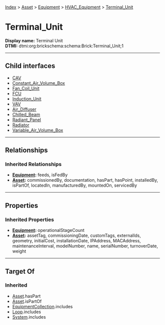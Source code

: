 [Index](../../../../index.md) > [Asset](../../../Asset.md) > [Equipment](../../Equipment.md) > [HVAC_Equipment](../HVAC_Equipment.md) > [Terminal_Unit](#)
# Terminal_Unit

**Display name:** Terminal Unit<br />
**DTMI:** dtmi:org:brickschema:schema:Brick:Terminal_Unit;1

---

## Child interfaces
* [CAV](CAV.md)
* [Constant_Air_Volume_Box](Constant_Air_Volume_Box.md)
* [Fan_Coil_Unit](Fan_Coil_Unit.md)
* [FCU](FCU.md)
* [Induction_Unit](Induction_Unit.md)
* [VAV](VAV.md)
* [Air_Diffuser](Air_Diffuser/Air_Diffuser.md)
* [Chilled_Beam](Chilled_Beam/Chilled_Beam.md)
* [Radiant_Panel](Radiant_Panel/Radiant_Panel.md)
* [Radiator](Radiator/Radiator.md)
* [Variable_Air_Volume_Box](Variable_Air_Volume_Box/Variable_Air_Volume_Box.md)

---

## Relationships

### Inherited Relationships
* **[Equipment](../../Equipment.md):** feeds, isFedBy
* **[Asset](../../../Asset.md):** commissionedBy, documentation, hasPart, hasPoint, installedBy, isPartOf, locatedIn, manufacturedBy, mountedOn, servicedBy

---

## Properties

### Inherited Properties
* **[Equipment](../../Equipment.md):** operationalStageCount
* **[Asset](../../../Asset.md):** assetTag, commissioningDate, customTags, externalIds, geometry, initialCost, installationDate, IPAddress, MACAddress, maintenanceInterval, modelNumber, name, serialNumber, turnoverDate, weight

---

## Target Of
### Inherited
* [Asset](../../../Asset.md).hasPart
* [Asset](../../../Asset.md).isPartOf
* [EquipmentCollection](../../../../Collection/EquipmentCollection.md).includes
* [Loop](../../../../Collection/Loop/Loop.md).includes
* [System](../../../../Collection/System/System.md).includes
